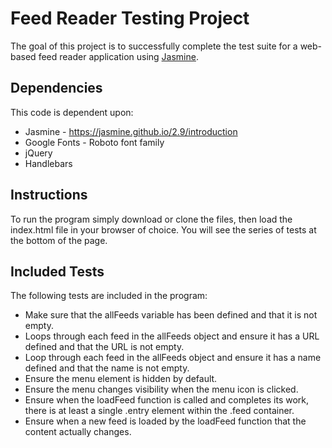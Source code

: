 # Feed Reader Testing Project

The goal of this project is to successfully complete the test suite for a web-based feed reader application using [Jasmine](http://jasmine.github.io/).


## Dependencies

This code is dependent upon:

* Jasmine - https://jasmine.github.io/2.9/introduction
* Google Fonts - Roboto font family
* jQuery
* Handlebars


## Instructions

To run the program simply download or clone the files, then load the index.html file in your browser of choice. You will see the series of tests at the bottom of the page.


## Included Tests

The following tests are included in the program:

* Make sure that the allFeeds variable has been defined and that it is not empty.
* Loops through each feed in the allFeeds object and ensure it has a URL defined and that the URL is not empty.
* Loop through each feed in the allFeeds object and ensure it has a name defined and that the name is not empty.
* Ensure the menu element is hidden by default.
* Ensure the menu changes visibility when the menu icon is clicked.
* Ensure when the loadFeed function is called and completes its work, there is at least a single .entry element within the .feed container.
* Ensure when a new feed is loaded by the loadFeed function that the content actually changes.
